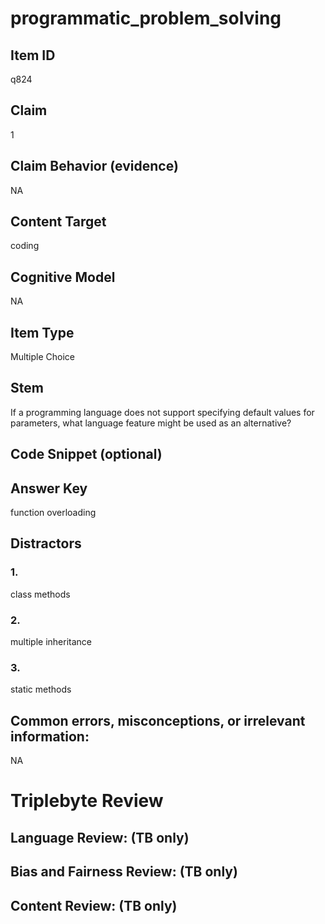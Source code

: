 # programmatic_problem_solving

## Item ID
q824

## Claim
1

## Claim Behavior (evidence)
NA

## Content Target
coding

## Cognitive Model
NA

## Item Type
Multiple Choice

## Stem
If a programming language does not support specifying default values for parameters, what language feature might be used as an alternative?

## Code Snippet (optional)


## Answer Key
function overloading

## Distractors

### 1.
class methods

### 2.
multiple inheritance

### 3.
static methods

## Common errors, misconceptions, or irrelevant information:
NA

# Triplebyte Review


## Language Review: (TB only)


## Bias and Fairness Review: (TB only)


## Content Review: (TB only)

